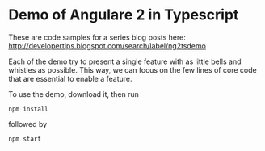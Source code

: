 # Demo of Angulare 2 in Typescript
These are code samples for a series blog posts here:
http://developertips.blogspot.com/search/label/ng2tsdemo

Each of the demo try to present a single feature with as little bells and whistles as possible.
This way, we can focus on the few lines of core code that are essential to enable a feature.

To use the demo, download it, then run

```
npm install
```

followed by

```
npm start
```